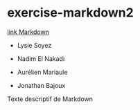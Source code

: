 # exercise-markdown2
[link Markdown](./Markdown.md)

- Lysie Soyez

- Nadim El Nakadi

- Aurélien Mariaule

- Jonathan Bajoux

Texte descriptif de Markdown
